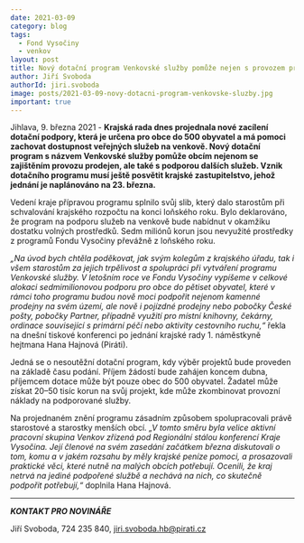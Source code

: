 ```yaml
---
date: 2021-03-09
category: blog
tags:
  - Fond Vysočiny
  - venkov
layout: post
title: Nový dotační program Venkovské služby pomůže nejen s provozem prodejen
author: Jiří Svoboda
authorId: jiri.svoboda
image: posts/2021-03-09-novy-dotacni-program-venkovske-sluzby.jpg
important: true
---
```


Jihlava, 9. března 2021 - **Krajská rada dnes projednala nové zacílení dotační podpory, která je určena pro obce do 500 obyvatel a má pomoci zachovat dostupnost veřejných služeb na venkově. Nový dotační program s názvem Venkovské služby pomůže obcím nejenom se zajištěním provozu prodejen, ale také s podporou dalších služeb. Vznik dotačního programu musí ještě posvětit krajské zastupitelstvo, jehož jednání je naplánováno na 23. března.**

Vedení kraje přípravou programu splnilo svůj slib, který dalo starostům při schvalování krajského rozpočtu na konci loňského roku. Bylo deklarováno, že program na podporu služeb na venkově bude nabídnut v okamžiku dostatku volných prostředků. Sedm miliónů korun jsou nevyužité prostředky z programů Fondu Vysočiny převážně z loňského roku.

*„Na úvod bych chtěla poděkovat, jak svým kolegům z krajského úřadu, tak i všem starostům za jejich trpělivost a spolupráci při vytváření programu Venkovské služby. V letošním roce ve Fondu Vysočiny vypíšeme v celkové alokaci sedmimilionovou podporu pro obce do pětiset obyvatel, které v rámci toho programu budou nově moci podpořit nejenom kamenné prodejny na svém území, ale nově i pojízdné prodejny nebo pobočky České pošty, pobočky Partner, případně využití pro místní knihovny, čekárny, ordinace související s primární péčí nebo aktivity cestovního ruchu,“* řekla na dnešní tiskové konferenci po jednání krajské rady 1. náměstkyně hejtmana Hana Hajnová (Piráti).

Jedná se o nesoutěžní dotační program, kdy výběr projektů bude proveden na základě času podání. Příjem žádostí bude zahájen koncem dubna, příjemcem dotace může být pouze obec do 500 obyvatel. Žadatel může získat 20–50 tisíc korun na svůj projekt, kde může zkombinovat provozní náklady na podporované služby.

Na projednaném znění programu zásadním způsobem spolupracovali právě starostové a starostky menších obcí. *„V tomto směru byla velice aktivní pracovní skupina Venkov zřízená pod Regionální stálou konferencí Kraje Vysočina. Její členové na svém zasedání začátkem března diskutovali o tom, komu a v jakém rozsahu by měly krajské peníze pomoci, a prosazovali praktické věci, které nutně na malých obcích potřebují. Ocenili, že kraj netrvá na jediné podpořené službě a nechává na nich, co skutečně podpořit potřebují,“* doplnila Hana Hajnová.

---

***KONTAKT PRO NOVINÁŘE*** 

Jiří Svoboda, 724 235 840, <jiri.svoboda.hb@pirati.cz>
